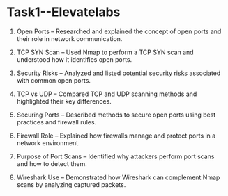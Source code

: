# Task1--Elevatelabs

1. Open Ports – Researched and explained the concept of open ports and their role in network communication.

2. TCP SYN Scan – Used Nmap to perform a TCP SYN scan and understood how it identifies open ports.

3. Security Risks – Analyzed and listed potential security risks associated with common open ports.

4. TCP vs UDP – Compared TCP and UDP scanning methods and highlighted their key differences.

5. Securing Ports – Described methods to secure open ports using best practices and firewall rules.

6. Firewall Role – Explained how firewalls manage and protect ports in a network environment.

7. Purpose of Port Scans – Identified why attackers perform port scans and how to detect them.

8. Wireshark Use – Demonstrated how Wireshark can complement Nmap scans by analyzing captured packets.




